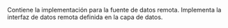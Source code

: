 Contiene la implementación para la fuente de datos remota.
Implementa la interfaz de datos remota definida en la capa de datos.
